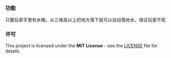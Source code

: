 ### 功能
只要玩家手里有水桶，从三格高以上的地方落下就可以自动落地水，保证玩家不死
### 许可
This project is licensed under the **MIT License** - see the [LICENSE](LICENSE) file for details.

